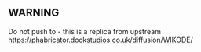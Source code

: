 
## WARNING

Do not push to - this is a replica from upstream https://phabricator.dockstudios.co.uk/diffusion/WIKODE/
